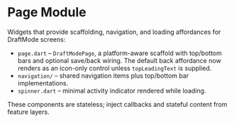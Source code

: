 # Page Module

Widgets that provide scaffolding, navigation, and loading affordances for
DraftMode screens:

- `page.dart` – `DraftModePage`, a platform-aware scaffold with top/bottom bars
  and optional save/back wiring. The default back affordance now renders as an
  icon-only control unless `topLeadingText` is supplied.
- `navigation/` – shared navigation items plus top/bottom bar implementations.
- `spinner.dart` – minimal activity indicator rendered while loading.

These components are stateless; inject callbacks and stateful content from
feature layers.

